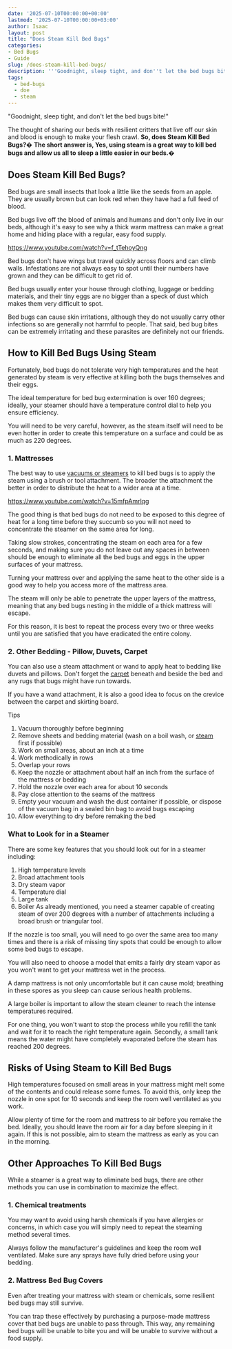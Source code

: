 ```yaml
---
date: '2025-07-10T00:00:00+00:00'
lastmod: '2025-07-10T00:00:00+03:00'
author: Isaac
layout: post
title: "Does Steam Kill Bed Bugs"
categories:
- Bed Bugs
- Guide
slug: /does-steam-kill-bed-bugs/
description: '''Goodnight, sleep tight, and don''t let the bed bugs bite!'''
tags: 
  - bed-bugs
  - doe
  - steam
---
```

"Goodnight, sleep tight, and don't let the bed bugs bite!"

The thought of sharing our beds with resilient critters that live off our skin and blood is enough to make your flesh crawl.
**So, does Steam Kill Bed Bugs?�**
**The short answer is, Yes, using steam is a great way to kill bed bugs and allow us all to sleep a little easier in our beds.�**
## Does Steam Kill Bed Bugs?
Bed bugs are small insects that look a little like the seeds from an apple. They are usually brown but can look red when they have had a full feed of blood.

Bed bugs live off the blood of animals and humans and don't only live in our beds, although it's easy to see why a thick warm mattress can make a great home and hiding place with a regular, easy food supply.

https://www.youtube.com/watch?v=f_tTehoyQng

Bed bugs don't have wings but travel quickly across floors and can climb walls. Infestations are not always easy to spot until their numbers have grown and they can be difficult to get rid of.

Bed bugs usually enter your house through clothing, luggage or bedding materials, and their tiny eggs are no bigger than a speck of dust which makes them very difficult to spot.

Bed bugs can cause skin irritations, although they do not usually carry other infections so are generally not harmful to people. That said, bed bug bites can be extremely irritating and these parasites are definitely not our friends.
## How to Kill Bed Bugs Using Steam
Fortunately, bed bugs do not tolerate very high temperatures and the heat generated by steam is very effective at killing both the bugs themselves and their eggs.

The ideal temperature for bed bug extermination is over 160 degrees; ideally, your steamer should have a temperature control dial to help you ensure efficiency.

You will need to be very careful, however, as the steam itself will need to be even hotter in order to create this temperature on a surface and could be as much as 220 degrees.
### 1. Mattresses
The best way to use
[vacuums or steamers](https://pestpolicy.com/best-bed-bug-steamer/)
to kill bed bugs is to apply the steam using a brush or tool attachment. The broader the attachment the better in order to distribute the heat to a wider area at a time.

https://www.youtube.com/watch?v=15mfpAmrlqg

The good thing is that bed bugs do not need to be exposed to this degree of heat for a long time before they succumb so you will not need to concentrate the steamer on the same area for long.

Taking slow strokes, concentrating the steam on each area for a few seconds, and making sure you do not leave out any spaces in between should be enough to eliminate all the bed bugs and eggs in the upper surfaces of your mattress.

Turning your mattress over and applying the same heat to the other side is a good way to help you access more of the mattress area.

The steam will only be able to penetrate the upper layers of the mattress, meaning that any bed bugs nesting in the middle of a thick mattress will escape.

For this reason, it is best to repeat the process every two or three weeks until you are satisfied that you have eradicated the entire colony.
### 2. Other Bedding - Pillow, Duvets, Carpet
You can also use a steam attachment or wand to apply heat to bedding like duvets and pillows. Don't forget the
[carpet](https://pestpolicy.com/can-[bed-bugs](/posts/does-baby-powder-kill-bed-bugs/)-live-in-carpet/)
beneath and beside the bed and any rugs that bugs might have run towards.

If you have a wand attachment, it is also a good idea to focus on the crevice between the carpet and skirting board.

Tips
1. Vacuum thoroughly before beginning
2. Remove sheets and bedding material (wash on a boil wash, or [steam](/posts/does-steam-cleaning-kill-fleas/) first if possible)
3. Work on small areas, about an inch at a time
4. Work methodically in rows
5. Overlap your rows
6. Keep the nozzle or attachment about half an inch from the surface of the mattress or bedding
7. Hold the nozzle over each area for about 10 seconds
8. Pay close attention to the seams of the mattress
9. Empty your vacuum and wash the dust container if possible, or dispose of the vacuum bag in a sealed bin bag to avoid bugs escaping
10. Allow everything to dry before remaking the bed
### What to Look for in a Steamer
There are some key features that you should look out for in a steamer including:
1. High temperature levels
2. Broad attachment tools
3. Dry steam vapor
4. Temperature dial
5. Large tank
6. Boiler
As already mentioned, you need a steamer capable of creating steam of over 200 degrees with a number of attachments including a broad brush or triangular tool.

If the nozzle is too small, you will need to go over the same area too many times and there is a risk of missing tiny spots that could be enough to allow some bed bugs to escape.

You will also need to choose a model that emits a fairly dry steam vapor as you won't want to get your mattress wet in the process.

A damp mattress is not only uncomfortable but it can cause mold; breathing in these spores as you sleep can cause serious health problems.

A large boiler is important to allow the steam cleaner to reach the intense temperatures required.

For one thing, you won't want to stop the process while you refill the tank and wait for it to reach the right temperature again. Secondly, a small tank means the water might have completely evaporated before the steam has reached 200 degrees.
## Risks of Using Steam to Kill Bed Bugs
High temperatures focused on small areas in your mattress might melt some of the contents and could release some fumes. To avoid this, only keep the nozzle in one spot for 10 seconds and keep the room well ventilated as you work.

Allow plenty of time for the room and mattress to air before you remake the bed. Ideally, you should leave the room air for a day before sleeping in it again. If this is not possible, aim to steam the mattress as early as you can in the morning.
## Other Approaches To Kill Bed Bugs
While a steamer is a great way to eliminate bed bugs, there are other methods you can use in combination to maximize the effect.
### 1. Chemical treatments
You may want to avoid using harsh chemicals if you have allergies or concerns, in which case you will simply need to repeat the steaming method several times.

Always follow the manufacturer's guidelines and keep the room well ventilated. Make sure any sprays have fully dried before using your bedding.
### 2. Mattress Bed Bug Covers
Even after treating your mattress with steam or chemicals, some resilient bed bugs may still survive.

You can trap these effectively by purchasing a purpose-made mattress cover that bed bugs are unable to pass through. This way, any remaining bed bugs will be unable to bite you and will be unable to survive without a food supply.
